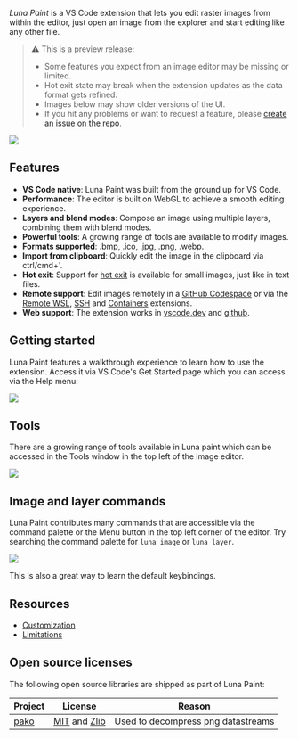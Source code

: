 _Luna Paint_ is a VS Code extension that lets you edit raster images from within the editor, just open an image from the explorer and start editing like any other file.

> ⚠ This is a preview release:
> - Some features you expect from an image editor may be missing or limited.
> - Hot exit state may break when the extension updates as the data format gets refined.
> - Images below may show older versions of the UI.
> - If you hit any problems or want to request a feature, please [create an issue on the repo](https://github.com/lunapaint/vscode-luna-paint).

![](https://raw.githubusercontent.com/lunapaint/vscode-luna-paint/master/images/readme/demo.png)



## Features

- **VS Code native**: Luna Paint was built from the ground up for VS Code.
- **Performance**: The editor is built on WebGL to achieve a smooth editing experience.
- **Layers and blend modes**: Compose an image using multiple layers, combining them with blend modes.
- **Powerful tools**: A growing range of tools are available to modify images.
- **Formats supported**: .bmp, .ico, .jpg, .png, .webp.
- **Import from clipboard**: Quickly edit the image in the clipboard via ctrl/cmd+'.
- **Hot exit**: Support for [hot exit](https://code.visualstudio.com/docs/editor/codebasics#_hot-exit) is available for small images, just like in text files.
- **Remote support**: Edit images remotely in a [GitHub Codespace](https://github.com/features/codespaces) or via the [Remote WSL](https://marketplace.visualstudio.com/items?itemName=ms-vscode-remote.remote-wsl), [SSH](https://marketplace.visualstudio.com/items?itemName=ms-vscode-remote.remote-ssh) and [Containers](https://marketplace.visualstudio.com/items?itemName=ms-vscode-remote.remote-containers) extensions.
- **Web support**: The extension works in [vscode.dev](http://vscode.dev/) and [github](http://github.dev/).



## Getting started

Luna Paint features a walkthrough experience to learn how to use the extension. Access it via VS Code's Get Started page which you can access via the Help menu:

![](https://raw.githubusercontent.com/lunapaint/vscode-luna-paint/master/images/readme/walkthrough.png)



## Tools

There are a growing range of tools available in Luna paint which can be accessed in the Tools window in the top left of the image editor.

![](https://raw.githubusercontent.com/lunapaint/vscode-luna-paint/master/images/readme/tools-overview.png)



## Image and layer commands

Luna Paint contributes many commands that are accessible via the command palette or the Menu button in the top left corner of the editor. Try searching the command palette for `luna image` or `luna layer`.

![](https://raw.githubusercontent.com/lunapaint/vscode-luna-paint/master/images/readme/image-commands.png)

This is also a great way to learn the default keybindings.



## Resources

- [Customization](https://github.com/lunapaint/vscode-luna-paint/wiki/Customization)
- [Limitations](https://github.com/lunapaint/vscode-luna-paint/wiki/Limitations)



## Open source licenses

The following open source libraries are shipped as part of Luna Paint:

| Project | License | Reason
|---------|---------|--------
| [pako]  | [MIT][pako_MIT] and [Zlib][pako_Zlib] | Used to decompress png datastreams



[pako]: https://www.npmjs.com/package/pako
[pako_MIT]: https://github.com/nodeca/pako/blob/master/LICENSE
[pako_Zlib]: https://github.com/nodeca/pako/blob/master/lib/zlib/README